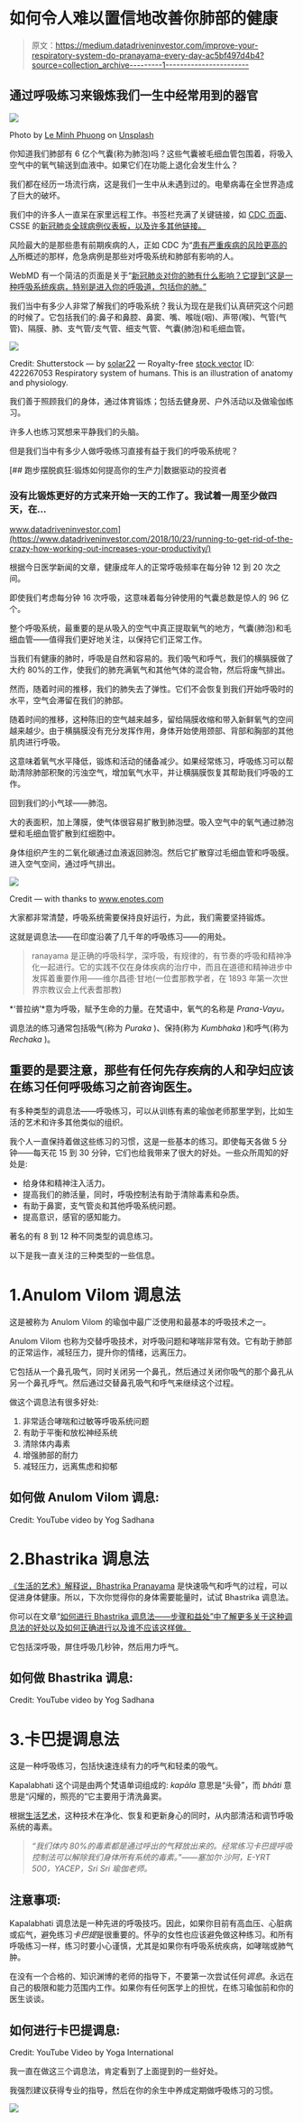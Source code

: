# 如何令人难以置信地改善你肺部的健康

> 原文：<https://medium.datadriveninvestor.com/improve-your-respiratory-system-do-pranayama-every-day-ac5bf497d4b4?source=collection_archive---------1----------------------->

## 通过呼吸练习来锻炼我们一生中经常用到的器官

![](img/6f37b116452b6126fcdee5ac0593fbe1.png)

Photo by [Le Minh Phuong](https://unsplash.com/@leeminfu?utm_source=unsplash&utm_medium=referral&utm_content=creditCopyText) on [Unsplash](https://unsplash.com/s/photos/breathing?utm_source=unsplash&utm_medium=referral&utm_content=creditCopyText)

你知道我们肺部有 6 亿个气囊(称为肺泡)吗？这些气囊被毛细血管包围着，将吸入空气中的氧气输送到血液中。如果它们在功能上退化会发生什么？

我们都在经历一场流行病，这是我们一生中从未遇到过的。电晕病毒在全世界造成了巨大的破坏。

我们中的许多人一直呆在家里远程工作。书签栏充满了关键链接，如 [CDC 页面](https://www.cdc.gov/coronavirus/2019-nCoV/index.html)、CSSE 的[新冠肺炎全球病例仪表板，以及许多其他链接。](https://gisanddata.maps.arcgis.com/apps/opsdashboard/index.html#/bda7594740fd40299423467b48e9ecf6)

风险最大的是那些患有前期疾病的人，正如 CDC 为“[患有严重疾病的风险更高的人](https://www.cdc.gov/coronavirus/2019-ncov/need-extra-precautions/people-at-higher-risk.html)所概述的那样，危急病例是那些对呼吸系统和肺部有影响的人。

WebMD 有一个简洁的页面是关于“[新冠肺炎对你的肺有什么影响？它提到“这是一种呼吸系统疾病，特别是进入你的呼吸道，包括你的肺。”](https://www.webmd.com/lung/what-does-covid-do-to-your-lungs#1)

我们当中有多少人非常了解我们的呼吸系统？我认为现在是我们认真研究这个问题的时候了。它包括我们的:鼻子和鼻腔、鼻窦、嘴、喉咙(咽)、声带(喉)、气管(气管)、隔膜、肺、支气管/支气管、细支气管、气囊(肺泡)和毛细血管。

![](img/c2d987c54caaa130b67d548611ae34cd.png)

Credit: Shutterstock — by [solar22](https://www.shutterstock.com/g/solar22) — Royalty-free [stock vector](https://www.shutterstock.com/vectors) ID: 422267053 Respiratory system of humans. This is an illustration of anatomy and physiology.

我们善于照顾我们的身体，通过体育锻炼；包括去健身房、户外活动以及做瑜伽练习。

许多人也练习冥想来平静我们的头脑。

但是我们当中有多少人做呼吸练习直接有益于我们的呼吸系统呢？

[](https://www.datadriveninvestor.com/2018/10/23/running-to-get-rid-of-the-crazy-how-working-out-increases-your-productivity/) [## 跑步摆脱疯狂:锻炼如何提高你的生产力|数据驱动的投资者

### 没有比锻炼更好的方式来开始一天的工作了。我试着一周至少做四天，在…

www.datadriveninvestor.com](https://www.datadriveninvestor.com/2018/10/23/running-to-get-rid-of-the-crazy-how-working-out-increases-your-productivity/) 

根据今日医学新闻的文章，健康成年人的正常呼吸频率在每分钟 12 到 20 次之间。

即使我们考虑每分钟 16 次呼吸，这意味着每分钟使用的气囊总数是惊人的 96 亿个。

整个呼吸系统，最重要的是从吸入的空气中真正提取氧气的地方，气囊(肺泡)和毛细血管——值得我们更好地关注，以保持它们正常工作。

当我们有健康的肺时，呼吸是自然和容易的。我们吸气和呼气，我们的横膈膜做了大约 80%的工作，使我们的肺充满氧气和其他气体的混合物，然后将废气排出。

然而，随着时间的推移，我们的肺失去了弹性。它们不会恢复到我们开始呼吸时的水平，空气会滞留在我们的肺部。

随着时间的推移，这种陈旧的空气越来越多，留给隔膜收缩和带入新鲜氧气的空间越来越少。由于横膈膜没有充分发挥作用，身体开始使用颈部、背部和胸部的其他肌肉进行呼吸。

这意味着氧气水平降低，锻炼和活动的储备减少。如果经常练习，呼吸练习可以帮助清除肺部积聚的污浊空气，增加氧气水平，并让横膈膜恢复其帮助我们呼吸的工作。

回到我们的小气球——肺泡。

大的表面积，加上薄膜，使气体很容易扩散到肺泡壁。吸入空气中的氧气通过肺泡壁和毛细血管扩散到红细胞中。

身体组织产生的二氧化碳通过血液返回肺泡。然后它扩散穿过毛细血管和呼吸膜。进入空气空间，通过呼气排出。

![](img/d875cafaea527ac2b22a9955efbe0021.png)

Credit — with thanks to www.enotes.com

大家都非常清楚，呼吸系统需要保持良好运行，为此，我们需要坚持锻炼。

这就是调息法——在印度沿袭了几千年的呼吸练习——的用处。

> ranayama 是正确的呼吸科学，深呼吸，有规律的，有节奏的呼吸和精神净化一起进行。它的实践不仅在身体疾病的治疗中，而且在道德和精神进步中发挥着重要作用——维尔昌德·甘地(一位耆那教学者，在 1893 年第一次世界宗教议会上代表耆那教)

*‘普拉纳’*意为呼吸，赋予生命的力量。在梵语中，氧气的名称是 *Prana-Vayu。*

调息法的练习通常包括吸气(称为 *Puraka* )、保持(称为 *Kumbhaka* )和呼气(称为 *Rechaka* )。

## 重要的是要注意，那些有任何先存疾病的人和孕妇应该在练习任何呼吸练习之前咨询医生。

有多种类型的调息法——呼吸练习，可以从训练有素的瑜伽老师那里学到，比如生活的艺术和许多其他类似的组织。

我个人一直保持着做这些练习的习惯，这是一些基本的练习。即使每天各做 5 分钟——每天花 15 到 30 分钟，它们也给我带来了很大的好处。一些众所周知的好处是:

*   给身体和精神注入活力。
*   提高我们的肺活量，同时，呼吸控制法有助于清除毒素和杂质。
*   有助于鼻窦，支气管炎和其他呼吸系统问题。
*   提高意识，感官的感知能力。

著名的有 8 到 12 种不同类型的调息练习。

以下是我一直关注的三种类型的一些信息。

# 1.Anulom Vilom 调息法

这是被称为 Anulom Vilom 的瑜伽中最广泛使用和最基本的呼吸技术之一。

Anulom Vilom 也称为交替呼吸技术，对呼吸问题和哮喘非常有效。它有助于肺部的正常运作，减轻压力，提升你的情绪，远离压力。

它包括从一个鼻孔吸气，同时关闭另一个鼻孔，然后通过关闭你吸气的那个鼻孔从另一个鼻孔呼气。然后通过交替鼻孔吸气和呼气来继续这个过程。

做这个调息法有很多好处:

1.  非常适合哮喘和过敏等呼吸系统问题
2.  有助于平衡和放松神经系统
3.  清除体内毒素
4.  增强肺部的耐力
5.  减轻压力，远离焦虑和抑郁

## 如何做 Anulom Vilom 调息:

Credit: YouTube video by Yog Sadhana

# 2.Bhastrika 调息法

[《生活的艺术》解释说，Bhastrika Pranayama](https://www.artofliving.org/in-en/yoga/breathing-technique/bhastrika-pranayam) 是快速吸气和呼气的过程，可以促进身体健康。所以，下次你觉得你的身体需要能量时，试试 Bhastrika 调息法。

你可以在文章“[如何进行 Bhastrika 调息法——步骤和益处”中了解更多关于这种调息法的好处以及如何正确进行以及谁不应该这样做。](https://food.ndtv.com/health/how-to-do-bhastrika-pranayama-the-yogic-breath-of-fire-steps-benefits-1696801)

它包括深呼吸，屏住呼吸几秒钟，然后用力呼气。

## 如何做 Bhastrika 调息:

Credit: YouTube video by Yog Sadhana

# 3.卡巴提调息法

这是一种呼吸练习，包括快速连续有力的呼气和轻柔的吸气。

Kapalabhati 这个词是由两个梵语单词组成的: *kapāla* 意思是“头骨”，而 *bhāti* 意思是“闪耀的，照亮的”它主要用于清洗鼻窦。

根据[生活艺术](https://www.artofliving.org/us-en/Kapalbhati-skull-shining-breath)，这种技术在净化、恢复和更新身心的同时，从内部清洁和调节呼吸系统的毒素。

> *“我们体内 80%的毒素都是通过呼出的气释放出来的。经常练习卡巴提呼吸控制法可以解除我们身体所有系统的毒素。”——塞加尔·沙阿，E-YRT 500，YACEP，Sri Sri 瑜伽老师。*

## 注意事项:

Kapalabhati 调息法是一种先进的呼吸技巧。因此，如果你目前有高血压、心脏病或疝气，避免练习*卡巴提*是很重要的。怀孕的女性也应该避免做这种练习。和所有呼吸练习一样，练习时要小心谨慎，尤其是如果你有呼吸系统疾病，如哮喘或肺气肿。

在没有一个合格的、知识渊博的老师的指导下，不要第一次尝试任何*调息*。永远在自己的极限和能力范围内工作。如果你有任何医学上的担忧，在练习瑜伽前和你的医生谈谈。

## 如何进行卡巴提调息:

Credit: YouTube Video by Yoga International

我一直在做这三个调息法，肯定看到了上面提到的一些好处。

我强烈建议获得专业的指导，然后在你的余生中养成定期做呼吸练习的习惯。

![](img/59c51a534b6b8c080b11c1243b37a666.png)